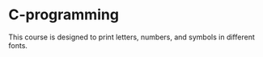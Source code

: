 # C-programming

This course is designed to print letters, numbers, and symbols in different fonts.
